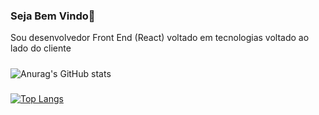 ### Seja Bem Vindo👋  
Sou desenvolvedor Front End (React) voltado em tecnologias voltado ao lado do cliente    
#####
![Anurag's GitHub stats](https://github-readme-stats.vercel.app/api?username=anuraghazra&show_icons=true)  
#####
[![Top Langs](https://github-readme-stats.vercel.app/api/top-langs/?username=anuraghazra&layout=compact)](https://github.com/anuraghazra/github-readme-stats)

<!--
**olavioch/olavioch** is a ✨ _special_ ✨ repository because its `README.md` (this file) appears on your GitHub profile.

Here are some ideas to get you started:

- 🔭 I’m currently working on ...
- 🌱 I’m currently learning ...
- 👯 I’m looking to collaborate on ...
- 🤔 I’m looking for help with ...
- 💬 Ask me about ...
- 📫 How to reach me: ...
- 😄 Pronouns: ...
- ⚡ Fun fact: ...
-->
